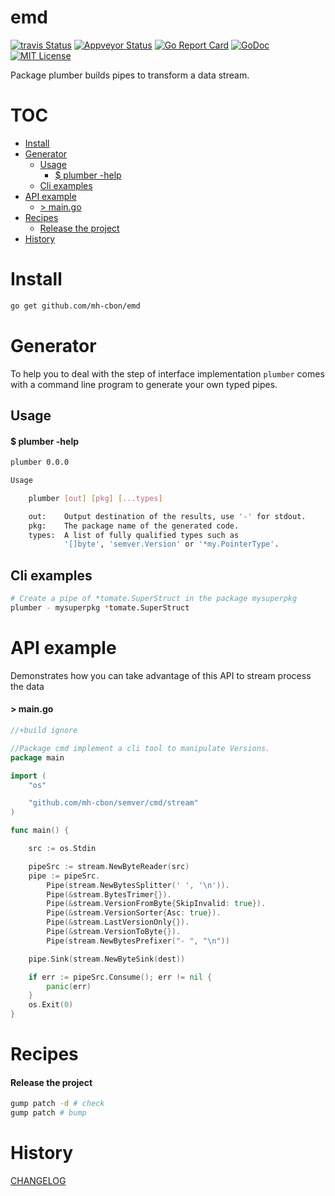 # emd

[![travis Status](https://travis-ci.org//mh-cbon/emd.svg?branch=master)](https://travis-ci.org//mh-cbon/emd) [![Appveyor Status](https://ci.appveyor.com/api/projects/status//github/mh-cbon/emd?branch=master&svg=true)](https://ci.appveyor.com/projects//mh-cbon/emd) [![Go Report Card](https://goreportcard.com/badge/github.com/mh-cbon/emd)](https://goreportcard.com/report/github.com/mh-cbon/emd) [![GoDoc](https://godoc.org/github.com/mh-cbon/emd?status.svg)](http://godoc.org/github.com/mh-cbon/emd) [![MIT License](http://img.shields.io/badge/License-MIT-yellow.svg)](LICENSE)

Package plumber builds pipes to transform a data stream.


# TOC
- [Install](#install)
- [Generator](#generator)
  - [Usage](#usage)
    - [$ plumber -help](#-plumber--help)
  - [Cli examples](#cli-examples)
- [API example](#api-example)
  - [> main.go](#-maingo)
- [Recipes](#recipes)
  - [Release the project](#release-the-project)
- [History](#history)

# Install
```sh
go get github.com/mh-cbon/emd
```

# Generator

To help you to deal with the step of interface implementation `plumber`
comes with a command line program to generate your own typed pipes.

## Usage

#### $ plumber -help
```sh
plumber 0.0.0

Usage

	plumber [out] [pkg] [...types]

	out: 	Output destination of the results, use '-' for stdout.
	pkg: 	The package name of the generated code.
	types:	A list of fully qualified types such as
	     	'[]byte', 'semver.Version' or '*my.PointerType'.
```

## Cli examples

```sh
# Create a pipe of *tomate.SuperStruct in the package mysuperpkg
plumber - mysuperpkg *tomate.SuperStruct
```
# API example

Demonstrates how you can take advantage of this API to stream process the data

#### > main.go

```go
//+build ignore

//Package cmd implement a cli tool to manipulate Versions.
package main

import (
	"os"

	"github.com/mh-cbon/semver/cmd/stream"
)

func main() {

	src := os.Stdin

	pipeSrc := stream.NewByteReader(src)
	pipe := pipeSrc.
		Pipe(stream.NewBytesSplitter(' ', '\n')).
		Pipe(&stream.BytesTrimer{}).
		Pipe(&stream.VersionFromByte{SkipInvalid: true}).
		Pipe(&stream.VersionSorter{Asc: true}).
		Pipe(&stream.LastVersionOnly{}).
		Pipe(&stream.VersionToByte{}).
		Pipe(stream.NewBytesPrefixer("- ", "\n"))

	pipe.Sink(stream.NewByteSink(dest))

	if err := pipeSrc.Consume(); err != nil {
		panic(err)
	}
	os.Exit(0)
}
```

# Recipes

#### Release the project

```sh
gump patch -d # check
gump patch # bump
```

# History

[CHANGELOG](CHANGELOG.md)
